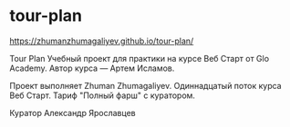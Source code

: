 # tour-plan

https://zhumanzhumagaliyev.github.io/tour-plan/

Tour Plan
Учебный проект для практики на курсе Веб Старт от Glo Academy. Автор курса — Артем Исламов.

Проект выполняет
Zhuman Zhumagaliyev. Одиннадцатый поток курса Веб Старт. Тариф "Полный фарш" с куратором.

Куратор
Александр Ярославцев